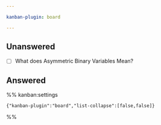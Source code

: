 ```yaml
---

kanban-plugin: board

---
```


## Unanswered

- [ ] What does Asymmetric Binary Variables Mean?


## Answered





%% kanban:settings
```
{"kanban-plugin":"board","list-collapse":[false,false]}
```
%%